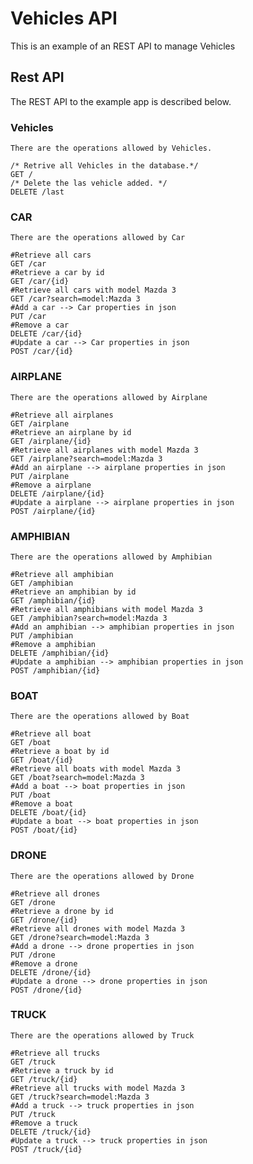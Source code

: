 # Vehicles API
This is an example of an REST API to manage Vehicles

## Rest API
The REST API to the example app is described below.

### Vehicles
``There are the operations allowed by Vehicles.``
```` http request
/* Retrive all Vehicles in the database.*/
GET / 
/* Delete the las vehicle added. */
DELETE /last 
````

### CAR
``There are the operations allowed by Car``
`````` http request
#Retrieve all cars
GET /car
#Retrieve a car by id
GET /car/{id}
#Retrieve all cars with model Mazda 3
GET /car?search=model:Mazda 3
#Add a car --> Car properties in json
PUT /car
#Remove a car
DELETE /car/{id}
#Update a car --> Car properties in json 
POST /car/{id}

``````
 
 ### AIRPLANE
 ``There are the operations allowed by Airplane``
 `````` http request
 #Retrieve all airplanes
 GET /airplane
 #Retrieve an airplane by id
 GET /airplane/{id}
 #Retrieve all airplanes with model Mazda 3
 GET /airplane?search=model:Mazda 3
 #Add an airplane --> airplane properties in json
 PUT /airplane
 #Remove a airplane
 DELETE /airplane/{id}
 #Update a airplane --> airplane properties in json 
 POST /airplane/{id}
 
 ``````
 
  ### AMPHIBIAN
  ``There are the operations allowed by Amphibian``
  `````` http request
  #Retrieve all amphibian
  GET /amphibian
  #Retrieve an amphibian by id
  GET /amphibian/{id}
  #Retrieve all amphibians with model Mazda 3
  GET /amphibian?search=model:Mazda 3
  #Add an amphibian --> amphibian properties in json
  PUT /amphibian
  #Remove a amphibian
  DELETE /amphibian/{id}
  #Update a amphibian --> amphibian properties in json 
  POST /amphibian/{id}
  
  ``````
  
### BOAT
``There are the operations allowed by Boat``
`````` http request
#Retrieve all boat
GET /boat
#Retrieve a boat by id
GET /boat/{id}
#Retrieve all boats with model Mazda 3
GET /boat?search=model:Mazda 3
#Add a boat --> boat properties in json
PUT /boat
#Remove a boat
DELETE /boat/{id}
#Update a boat --> boat properties in json 
POST /boat/{id}

``````

### DRONE
``There are the operations allowed by Drone``
`````` http request
#Retrieve all drones
GET /drone
#Retrieve a drone by id
GET /drone/{id}
#Retrieve all drones with model Mazda 3
GET /drone?search=model:Mazda 3
#Add a drone --> drone properties in json
PUT /drone
#Remove a drone
DELETE /drone/{id}
#Update a drone --> drone properties in json 
POST /drone/{id}

``````

### TRUCK
``There are the operations allowed by Truck``
`````` http request
#Retrieve all trucks
GET /truck
#Retrieve a truck by id
GET /truck/{id}
#Retrieve all trucks with model Mazda 3
GET /truck?search=model:Mazda 3
#Add a truck --> truck properties in json
PUT /truck
#Remove a truck
DELETE /truck/{id}
#Update a truck --> truck properties in json 
POST /truck/{id}

``````